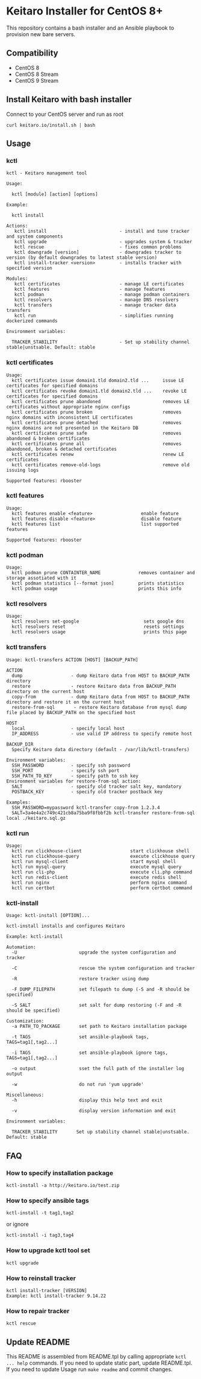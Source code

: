 # Keitaro Installer for CentOS 8+

This repository contains a bash installer and an Ansible playbook to provision new bare servers.

## Compatibility
 - CentOS 8
 - CentOS 8 Stream
 - CentOS 9 Stream

## Install Keitaro with bash installer

Connect to your CentOS server and run as root

    curl keitaro.io/install.sh | bash

## Usage

### kctl
<!-- start of 'kctl help' output -->

```
kctl - Keitaro management tool

Usage:

  kctl [module] [action] [options]

Example:

  kctl install

Actions:
   kctl install                           - install and tune tracker and system components
   kctl upgrade                           - upgrades system & tracker
   kctl rescue                            - fixes common problems
   kctl downgrade [version]               - downgrades tracker to version (by default downgrades to latest stable version)
   kctl install-tracker <version>         - installs tracker with specified version

Modules:
   kctl certificates                      - manage LE certificates
   kctl features                          - manage features
   kctl podman                            - manage podman containers
   kctl resolvers                         - manage DNS resolvers
   kctl transfers                         - manage tracker data transfers
   kctl run                               - simplifies running dockerized commands

Environment variables:

  TRACKER_STABILITY                       - Set up stability channel stable|unstsable. Default: stable

```

<!-- end of 'kctl help' output -->

### kctl certificates
<!-- start of 'kctl certificates help' output -->

```
Usage:
  kctl certificates issue domain1.tld domain2.tld ...     issue LE certificates for specified domains
  kctl certificates revoke domain1.tld domain2.tld ...    revoke LE certificates for specified domains
  kctl certificates prune abandoned                       removes LE certificates without appropriate nginx configs
  kctl certificates prune broken                          removes nginx domains with inconsistent LE certificates
  kctl certificates prune detached                        removes nginx domains are not presented in the Keitaro DB
  kctl certificates prune safe                            removes abandoned & broken certificates
  kctl certificates prune all                             removes abandoned, broken & detached certificates
  kctl certificates renew                                 renew LE certificates
  kctl certificates remove-old-logs                       remove old issuing logs

Supported features: rbooster

```

<!-- end of 'kctl certificates help' output -->

### kctl features
<!-- start of 'kctl features help' output -->

```
Usage:
  kctl features enable <feature>                  enable feature
  kctl features disable <feature>                 disable feature
  kctl features list                              list supported features

Supported features: rbooster

```

<!-- end of 'kctl features help' output -->

### kctl podman
<!-- start of 'kctl podman help' output -->

```
Usage:
  kctl podman prune CONTAINTER_NAME              removes container and storage assotiated with it
  kctl podman statistics [--format json]         prints statistics
  kctl podman usage                              prints this info
```

<!-- end of 'kctl podman help' output -->

### kctl resolvers
<!-- start of 'kctl resolvers help' output -->

```
Usage:
  kctl resolvers set-google                        sets google dns
  kctl resolvers reset                             resets settings
  kctl resolvers usage                             prints this page
```

<!-- end of 'kctl resolvers help' output -->

### kctl transfers
<!-- start of 'kctl-transfers help' output -->

```
Usage: kctl-transfers ACTION [HOST] [BACKUP_PATH]

ACTION
  dump                  - dump Keitaro data from HOST to BACKUP_PATH directory
  restore               - restore Keitaro data from BACKUP_PATH directory on the current host
  copy-from             - dump Keitaro data from HOST to BACKUP_PATH directory and restore it on the current host
  restore-from-sql       - restore Keitaro database from mysql dump file placed by BACKUP_PATH on the specified host

HOST
  local                 - specify local host
  IP_ADDRESS            - use valid IP address to specify remote host

BACKUP_DIR
  Specify Keitaro data directory (default - /var/lib/kctl-transfers)

Environment variables:
  SSH_PASSWORD          - specify ssh password
  SSH_PORT              - specify ssh port
  SSH_PATH_TO_KEY       - specify path to ssh key
Environment variables for restore-from-sql action:
  SALT                  - specify old tracker salt key, mandatory
  POSTBACK_KEY          - specify old tracker postback key

Examples:
  SSH_PASSWORD=mypassword kctl-transfer copy-from 1.2.3.4
  SALT=3a4e4a2c749c421cb8a75ba9f8fbbf2b kctl-transfer restore-from-sql local ./keitaro.sql.gz

```

<!-- end of 'kctl-transfers help' output -->

### kctl run
<!-- start of 'kctl run help' output -->

```
Usage:
  kctl run clickhouse-client                  start clickhouse shell
  kctl run clickhouse-query                   execute clickhouse query
  kctl run mysql-client                       start mysql shell
  kctl run mysql-query                        execute mysql query
  kctl run cli-php                            execute cli.php command
  kctl run redis-client                       execute redis shell
  kctl run nginx                              perform nginx command
  kctl run certbot                            perform certbot command
```

<!-- end of 'kctl run help' output -->

### kctl-install
<!-- start of 'kctl-install -h' output -->

```
Usage: kctl-install [OPTION]...

kctl-install installs and configures Keitaro

Example: kctl-install

Automation:
  -U                       upgrade the system configuration and tracker

  -C                       rescue the system configuration and tracker

  -R                       restore tracker using dump

  -F DUMP_FILEPATH         set filepath to dump (-S and -R should be specified)

  -S SALT                  set salt for dump restoring (-F and -R should be specified)

Customization:
  -a PATH_TO_PACKAGE       set path to Keitaro installation package

  -t TAGS                  set ansible-playbook tags, TAGS=tag1[,tag2...]

  -i TAGS                  set ansible-playbook ignore tags, TAGS=tag1[,tag2...]

  -o output                sset the full path of the installer log output

  -w                       do not run 'yum upgrade'

Miscellaneous:
  -h                       display this help text and exit

  -v                       display version information and exit

Environment variables:

  TRACKER_STABILITY       Set up stability channel stable|unstsable. Default: stable

```

<!-- end of 'kctl-install -h' output -->

## FAQ

### How to specify installation package

    kctl-install -a http://keitaro.io/test.zip

### How to specify ansible tags

    kctl-install -t tag1,tag2

or ignore

    kctl-install -i tag3,tag4

### How to upgrade kctl tool set

    kctl upgrade

### How to reinstall tracker

    kctl install-tracker [VERSION]
    Example: kctl install-tracker 9.14.22

### How to repair tracker

    kctl rescue


## Update README

This README is assembled from README.tpl by calling appropriate `kctl ... help` commands. If you need to update static part, update README.tpl. If you need to update Usage run `make readme` and commit changes.
